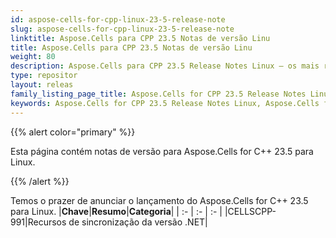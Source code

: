 ```yaml
---
id: aspose-cells-for-cpp-linux-23-5-release-note
slug: aspose-cells-for-cpp-linux-23-5-release-note
linktitle: Aspose.Cells para CPP 23.5 Notas de versão Linu
title: Aspose.Cells para CPP 23.5 Notas de versão Linu
weight: 80
description: Aspose.Cells para CPP 23.5 Release Notes Linux – os mais recentes aprimoramentos, novos recursos e correções
type: repositor
layout: releas
family_listing_page_title: Aspose.Cells for CPP 23.5 Release Notes Linu
keywords: Aspose.Cells for CPP 23.5 Release Notes Linux, Aspose.Cells for CPP 23.5 Linux updates and fixe
---
```

{{% alert color="primary" %}}

Esta página contém notas de versão para Aspose.Cells for C++ 23.5 para Linux.

{{% /alert %}}

Temos o prazer de anunciar o lançamento do Aspose.Cells for C++ 23.5 para Linux.
|**Chave**|**Resumo**|**Categoria**|
| :- | :- | :- |
|CELLSCPP-991|Recursos de sincronização da versão .NET|
